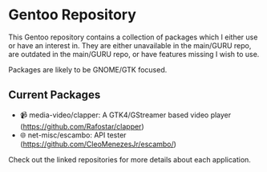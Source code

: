 # Gentoo Repository
This Gentoo repository contains a collection of packages which I either use or have an interest in. They are either unavailable in the main/GURU repo, are outdated in the main/GURU repo, or have features missing I wish to use.

Packages are likely to be GNOME/GTK focused.

## Current Packages
* 📹 media-video/clapper: A GTK4/GStreamer based video player (https://github.com/Rafostar/clapper)
* 🌐 net-misc/escambo: API tester (https://github.com/CleoMenezesJr/escambo/)

Check out the linked repositories for more details about each application.
